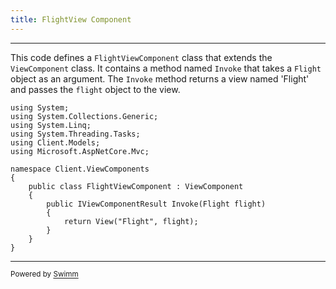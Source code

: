 ```yaml
---
title: FlightView Component
---
```

<SwmSnippet path="Client/ViewComponents/FlightViewComponent.cs" line="1">

---

This code defines a `FlightViewComponent` class that extends the `ViewComponent` class. It contains a method named `Invoke` that takes a `Flight` object as an argument. The `Invoke` method returns a view named 'Flight' and passes the `flight` object to the view.

```
using System;
using System.Collections.Generic;
using System.Linq;
using System.Threading.Tasks;
using Client.Models;
using Microsoft.AspNetCore.Mvc;

namespace Client.ViewComponents
{
    public class FlightViewComponent : ViewComponent
    {
        public IViewComponentResult Invoke(Flight flight)
        {
            return View("Flight", flight);
        }
    }
}
```

---

</SwmSnippet>

<SwmMeta version="3.0.0" repo-id="Z2l0aHViJTNBJTNBTmViYkFpcmxpbmUlM0ElM0FUYWxldnNrYQ==" repo-name="NebbAirline"><sup>Powered by [Swimm](https://app.swimm.io/)</sup></SwmMeta>
